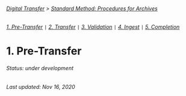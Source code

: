 ###### [Digital Transfer](../../README.md) > [Standard Method: Procedures for Archives](00-introduction.md)
###### [1. Pre-Transfer](01-pre-transfer.md) `|` [2. Transfer](02-transfer.md) `|` [3. Validation](03-validation.md) `|` [4. Ingest](04-ingest.md) `|` [5. Completion](05-completion.md)

# 1. Pre-Transfer
###### Status: under development


###### Last updated: Nov 16, 2020

